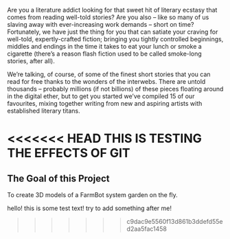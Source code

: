 Are you a literature addict looking for that sweet hit of literary ecstasy that comes from reading well-told stories? Are you also – like so many of us slaving away with ever-increasing work demands – short on time? Fortunately, we have just the thing for you that can satiate your craving for well-told, expertly-crafted fiction; bringing you tightly controlled beginnings, middles and endings in the time it takes to eat your lunch or smoke a cigarette (there’s a reason flash fiction used to be called smoke-long stories, after all).

We’re talking, of course, of some of the finest short stories that you can read for free thanks to the wonders of the interwebs. There are untold thousands – probably millions (if not billions) of these pieces floating around in the digital ether, but to get you started we’ve compiled 15 of our favourites, mixing together writing from new and aspiring artists with established literary titans.


<<<<<<< HEAD
THIS IS TESTING THE EFFECTS OF GIT
=======

## The Goal of this Project
To create 3D models of a FarmBot system garden on the fly.



hello! this is some test text! try to add something after me!
>>>>>>> c9dac9e5560f13d861b3ddefd55ed2aa5fac1458
